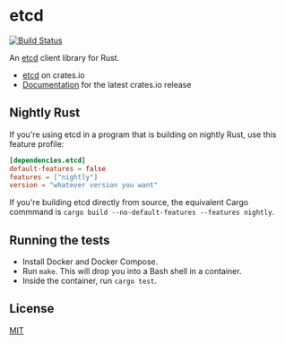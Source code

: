 # etcd

[![Build Status](https://travis-ci.org/jimmycuadra/rust-etcd.svg?branch=master)](https://travis-ci.org/jimmycuadra/rust-etcd)

An [etcd](https://github.com/coreos/etcd) client library for Rust.

* [etcd](https://crates.io/crates/etcd) on crates.io
* [Documentation](http://jimmycuadra.github.io/rust-etcd/etcd/) for the latest crates.io release

## Nightly Rust

If you're using etcd in a program that is building on nightly Rust, use this feature profile:

``` toml
[dependencies.etcd]
default-features = false
features = ["nightly"]
version = "whatever version you want"
```

If you're building etcd directly from source, the equivalent Cargo commmand is `cargo build --no-default-features --features nightly`.

## Running the tests

* Install Docker and Docker Compose.
* Run `make`. This will drop you into a Bash shell in a container.
* Inside the container, run `cargo test`.

## License

[MIT](http://opensource.org/licenses/MIT)
